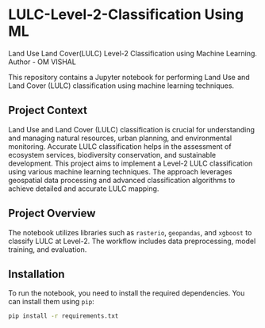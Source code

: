 # LULC-Level-2-Classification Using ML
Land Use Land Cover(LULC) Level-2 Classification using Machine Learning.
<br>
Author - OM VISHAL

This repository contains a Jupyter notebook for performing Land Use and Land Cover (LULC) classification using machine learning techniques.

## Project Context

Land Use and Land Cover (LULC) classification is crucial for understanding and managing natural resources, urban planning, and environmental monitoring. Accurate LULC classification helps in the assessment of ecosystem services, biodiversity conservation, and sustainable development. This project aims to implement a Level-2 LULC classification using various machine learning techniques. The approach leverages geospatial data processing and advanced classification algorithms to achieve detailed and accurate LULC mapping.

## Project Overview

The notebook utilizes libraries such as `rasterio`, `geopandas`, and `xgboost` to classify LULC at Level-2. The workflow includes data preprocessing, model training, and evaluation.

## Installation

To run the notebook, you need to install the required dependencies. You can install them using `pip`:

```bash
pip install -r requirements.txt

